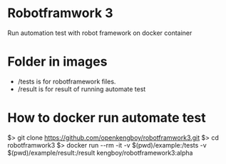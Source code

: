 # Robotframwork 3
Run automation test with robot framework on docker container

# Folder in images 
- /tests is for robotframework files.
- /result is for result of running automate test

# How to docker run automate test
$> git clone https://github.com/openkengboy/robotframwork3.git
$> cd robotframwork3
$> docker run --rm -it -v $(pwd)/example:/tests -v $(pwd)/example/result:/result kengboy/robotframework3:alpha